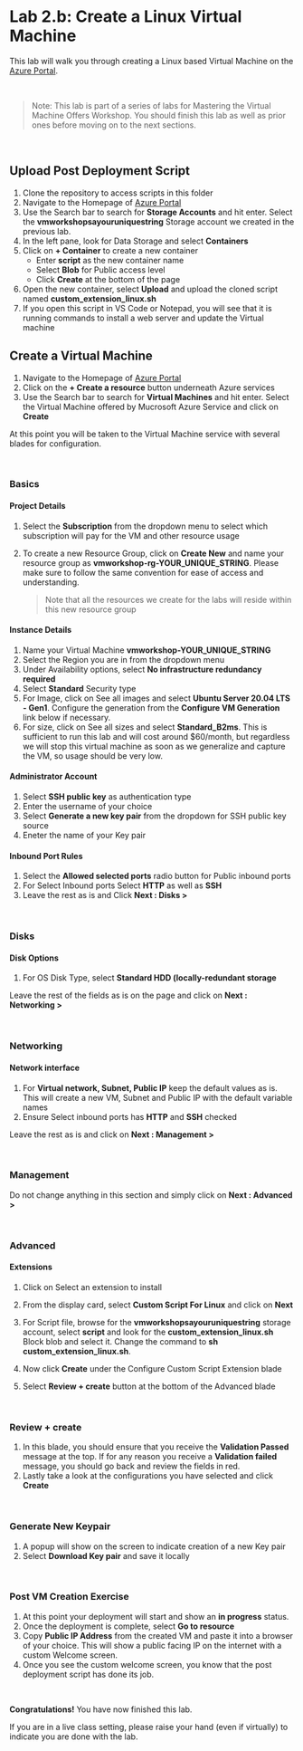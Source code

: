 # Lab 2.b: Create a Linux Virtual Machine 

This lab will walk you through creating a Linux based Virtual Machine on the [Azure Portal](https://portal.azure.com/#home).

<br />

> Note: This lab is part of a series of labs for Mastering the Virtual Machine Offers Workshop. You should finish this lab as well as prior ones before moving on to the next sections.

<br>

## Upload Post Deployment Script
1. Clone the repository to access scripts in this folder
1. Navigate to the Homepage of [Azure Portal](https://portal.azure.com/#home) 
1. Use the Search bar to search for **Storage Accounts** and hit enter. Select the **vmworkshopsayouruniquestring** Storage account we created in the previous lab.
1. In the left pane, look for Data Storage and select **Containers**
1. Click on **+ Container** to create a new container
    - Enter **script** as the new container name
    - Select **Blob** for Public access level
    - Click **Create** at the bottom of the page
1. Open the new container, select **Upload** and upload the cloned script named **custom_extension_linux.sh** 
1. If you open this script in VS Code or Notepad, you will see that it is running commands to install a web server and update the Virtual machine

## Create a Virtual Machine
1. Navigate to the Homepage of [Azure Portal](https://portal.azure.com/#home)
1. Click on the **+ Create a resource** button underneath Azure services
1. Use the Search bar to search for **Virtual Machines** and hit enter. Select the Virtual Machine offered by Mucrosoft Azure Service and click on **Create**

At this point you will be taken to the Virtual Machine service with several blades for configuration.

<br>

### Basics

#### Project Details

1. Select the **Subscription** from the dropdown menu to select which subscription will pay for the VM and other resource usage
1. To create a new Resource Group, click on **Create New** and name your resource group as **vmworkshop-rg-YOUR_UNIQUE_STRING**. Please make sure to follow the same convention for ease of access and understanding. 

    > Note that all the resources we create for the labs will reside within this new resource group

#### Instance Details

1. Name your Virtual Machine **vmworkshop-YOUR_UNIQUE_STRING**
1. Select the Region you are in from the dropdown menu
1. Under Availability options, select **No infrastructure redundancy required**
1. Select **Standard** Security type
1. For Image, click on See all images and select **Ubuntu Server 20.04 LTS - Gen1**. Configure the generation from the **Configure VM Generation** link below if necessary.
1. For size, click on See all sizes and select **Standard_B2ms**. This is sufficient to run this lab and will cost around $60/month, but regardless we will stop this virtual machine as soon as we generalize and capture the VM, so usage should be very low.

#### Administrator Account
1. Select **SSH public key** as authentication type
1. Enter the username of your choice
1. Select **Generate a new key pair** from the dropdown for SSH public key source
1. Eneter the name of your Key pair  

#### Inbound Port Rules

1. Select the **Allowed selected ports** radio button for Public inbound ports
1. For Select Inbound ports Select **HTTP** as well as **SSH**
1. Leave the rest as is and Click **Next : Disks >** 

<br>


### Disks

#### Disk Options
1. For OS Disk Type, select **Standard HDD (locally-redundant storage**

Leave the rest of the fields as is on the page and click on **Next : Networking >**

<br>

### Networking
#### Network interface
1. For **Virtual network, Subnet, Public IP** keep the default values as is. This will create a new VM, Subnet and Public IP with the default variable names
1. Ensure Select inbound ports has **HTTP** and **SSH** checked

Leave the rest as is and click on **Next : Management >**

<br>

### Management

Do not change anything in this section and simply click on **Next : Advanced >**

<br>

### Advanced

#### Extensions
1. Click on Select an extension to install
1. From the display card, select **Custom Script For Linux** and click on **Next**
1. For Script file, browse for the **vmworkshopsayouruniquestring** storage account, select **script** and look for the **custom_extension_linux.sh** Block blob and select it. Change the command to **sh custom_extension_linux.sh**. 
1. Now click **Create** under the Configure Custom Script Extension blade

1. Select **Review + create** button at the bottom of the Advanced blade

<br>

### Review + create
1. In this blade, you should ensure that you receive the **Validation Passed** message at the top. If for any reason you receive a **Validation failed** message, you should go back and review the fields in red.
1. Lastly take a look at the configurations you have selected and click **Create**

<br>

### Generate New Keypair
1. A popup will show on the screen to indicate creation of a new Key pair
1. Select **Download Key pair** and save it locally

<br>

### Post VM Creation Exercise
1. At this point your deployment will start and show an **in progress** status. 
1. Once the deployment is complete, select **Go to resource**
1. Copy **Public IP Address** from the created VM and paste it into a browser of your choice. This will show a public facing IP on the internet with a custom Welcome screen. 
1. Once you see the custom welcome screen, you know that the post deployment script has done its job. 


<br>

**Congratulations!** You have now finished this lab.

If you are in a live class setting, please raise your hand (even if virtually) to indicate you are done with the lab.
